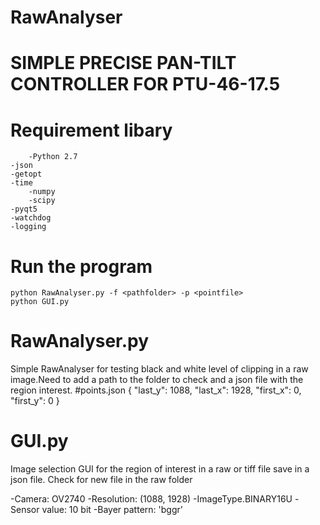 # RawAnalyser
#	SIMPLE PRECISE PAN-TILT CONTROLLER FOR PTU-46-17.5
#	Requirement libary
		-Python 2.7
    -json
    -getopt
    -time
		-numpy
		-scipy
    -pyqt5
    -watchdog
    -logging
#	Run the program 
	python RawAnalyser.py -f <pathfolder> -p <pointfile>
	python GUI.py
 
# RawAnalyser.py
Simple RawAnalyser for testing black and white level of clipping in a raw image.Need to add a path to the folder to check 
and a json file with the region interest.
#points.json
  {
  "last_y": 1088,
  "last_x": 1928,
  "first_x": 0,
  "first_y": 0
  }
# GUI.py
Image selection GUI for the region of interest in a raw or tiff file save in a json file.
Check for new file in the raw folder

  -Camera: OV2740
  -Resolution: (1088, 1928)
  -ImageType.BINARY16U
  -Sensor value: 10 bit
  -Bayer pattern: 'bggr'
